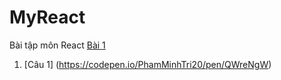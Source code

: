 # MyReact
Bài tập môn React
<a href="https://codepen.io/PhamMinhTri20/pen/QWreNgW"> Bài 1</a>
1. [Câu 1] (https://codepen.io/PhamMinhTri20/pen/QWreNgW)
